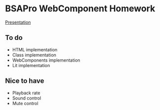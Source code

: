 # BSAPro WebComponent Homework

[Presentation](https://what1s1ove.github.io/bsapro-webcomponents/)

## To do

- HTML implementation
- Class implementation
- WebComponents implementation
- Lit implementation

## Nice to have

- Playback rate
- Sound control
- Mute control
